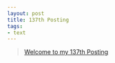 ```yaml
---
layout: post
title: 137th Posting
tags: 
- text
---
```


> [Welcome to my 137th Posting](https://janghan-kor.tistory.com/671)

